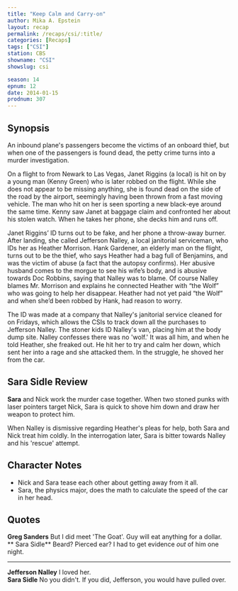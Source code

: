 ```yaml
---
title: "Keep Calm and Carry-on"
author: Mika A. Epstein
layout: recap
permalink: /recaps/csi/:title/
categories: [Recaps]
tags: ["CSI"]
station: CBS
showname: "CSI"
showslug: csi

season: 14  
epnum: 12  
date: 2014-01-15
prodnum: 307  
---
```


## Synopsis

An inbound plane's passengers become the victims of an onboard thief, but when one of the passengers is found dead, the petty crime turns into a murder investigation.

On a flight to from Newark to Las Vegas, Janet Riggins (a local) is hit on by a young man (Kenny Green) who is later robbed on the flight. While she does not appear to be missing anything, she is found dead on the side of the road by the airport, seemingly having been thrown from a fast moving vehicle. The man who hit on her is seen sporting a new black-eye around the same time. Kenny saw Janet at baggage claim and confronted her about his stolen watch. When he takes her phone, she decks him and runs off.

Janet Riggins&#8217; ID turns out to be fake, and her phone a throw-away burner. After landing, she called Jefferson Nalley, a local janitorial serviceman, who IDs her as Heather Morrison. Hank Gardener, an elderly man on the flight, turns out to be the thief, who says Heather had a bag full of Benjamins, and was the victim of abuse (a fact that the autopsy confirms). Her abusive husband comes to the morgue to see his wife&#8217;s body, and is abusive towards Doc Robbins, saying that Nalley was to blame. Of course Nalley blames Mr. Morrison and explains he connected Heather with &#8220;the Wolf&#8221; who was going to help her disappear. Heather had not yet paid &#8220;the Wolf&#8221; and when she&#8217;d been robbed by Hank, had reason to worry.

The ID was made at a company that Nalley's janitorial service cleaned for on Fridays, which allows the CSIs to track down all the purchases to Jefferson Nalley. The stoner kids ID Nalley's van, placing him at the body dump site. Nalley confesses there was no 'wolf.' It was all him, and when he told Heather, she freaked out. He hit her to try and calm her down, which sent her into a rage and she attacked them. In the struggle, he shoved her from the car.

## Sara Sidle Review

**Sara** and Nick work the murder case together. When two stoned punks with laser pointers target Nick, Sara is quick to shove him down and draw her weapon to protect him.

When Nalley is dismissive regarding Heather's pleas for help, both Sara and Nick treat him coldly. In the interrogation later, Sara is bitter towards Nalley and his 'rescue' attempt.

## Character Notes

* Nick and Sara tease each other about getting away from it all.  
* Sara, the physics major, does the math to calculate the speed of the car in her head.

## Quotes

**Greg Sanders** But I did meet 'The Goat'. Guy will eat anything for a dollar.  
** Sara Sidle** Beard? Pierced ear? I had to get evidence _out_ of him one night.

* * *

**Jefferson Nalley** I loved her.  
**Sara Sidle** No you didn't. If you did, Jefferson, you would have pulled over.

